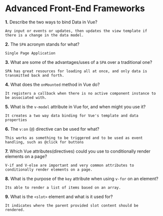 # Advanced Front-End Frameworks


**1.** Describe the two ways to bind Data in Vue?
<!-- enter you answer in the space below -->
```
Any input or events or updates, then updates the view template if there is a change in the data model.
```

**2.** The `SPA` acronym stands for what?
<!-- enter you answer in the space below -->
```
Single Page Application 
```
**3.** What are some of the advantages/uses of a `SPA` over a traditional one?
<!-- enter you answer in the space below -->
```
SPA has great resources for loading all at once, and only data is transmitted back and forth.
```
**4.** What does the `onMounted` method in Vue do?
<!-- enter you answer in the space below -->
```
It registers a callback when there is no active component instance to be associated with.
```
**5.** What is the `v-model` attribute in Vue for, and when might you use it?
<!-- enter you answer in the space below -->
```
It creates a two way data binding for Vue's template and data properties
```
**6.** The `v:on` (`@`) directive can be used for what?
<!-- enter you answer in the space below -->
```
This works as something to be triggered and to be used as event handling, such as @click for buttons 
```
**7.** Which Vue attributes(directives) could you use to conditionally render elements on a page?
<!-- enter you answer in the space below -->
```
V-if and V-else are important and very common attributes to conditionally render elements on a page.
```
**8.** What is the purpose of the `key` attribute when using `v-for` on an element?
<!-- enter you answer in the space below -->
```
Its able to render a list of items based on an array.
```
**9.** What is the `<slot>` element and what is it used for?
<!-- enter you answer in the space below -->
```
It indicates where the parent provided slot content should be rendered.
```